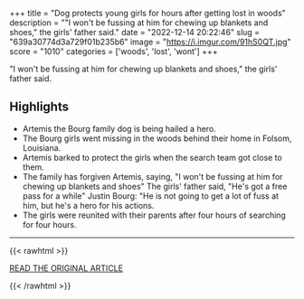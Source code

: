 +++
title = "Dog protects young girls for hours after getting lost in woods"
description = "\"I won't be fussing at him for chewing up blankets and shoes,\" the girls' father said."
date = "2022-12-14 20:22:46"
slug = "639a30774d3a729f01b235b6"
image = "https://i.imgur.com/91hS0QT.jpg"
score = "1010"
categories = ['woods', 'lost', 'wont']
+++

\"I won't be fussing at him for chewing up blankets and shoes,\" the girls' father said.

## Highlights

- Artemis the Bourg family dog is being hailed a hero.
- The Bourg girls went missing in the woods behind their home in Folsom, Louisiana.
- Artemis barked to protect the girls when the search team got close to them.
- The family has forgiven Artemis, saying, "I won't be fussing at him for chewing up blankets and shoes" The girls' father said, "He's got a free pass for a while" Justin Bourg: "He is not going to get a lot of fuss at him, but he's a hero for his actions.
- The girls were reunited with their parents after four hours of searching for four hours.

---

{{< rawhtml >}}
  <p class="article-category">
    <a target="_blank" href="https://www.cbsnews.com/news/dog-protects-sisters-abigail-cecilia-bourg-lost-in-woods-louisiana-artemis/">READ THE ORIGINAL ARTICLE</a>
  </p>
{{< /rawhtml >}}
